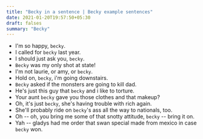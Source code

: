 ```yaml
---
title: "Becky in a sentence | Becky example sentences"
date: 2021-01-20T19:57:50+05:30
draft: falses
summary: "Becky"
---
```

- I'm so happy, `becky`.
- I called for `becky` last year.
- I should just ask you, `becky`.
- `Becky` was my only shot at state!
- I'm not laurie, or amy, or `becky`.
- Hold on, `becky`, i'm going downstairs.
- `Becky` asked if the monsters are going to kill dad.
- He's just this guy that `becky` and i like to torture.
- Your aunt `becky` gave you those clothes and that makeup?
- Oh, it's just `becky`, she's having trouble with rich again.
- She'll probably ride on `becky`'s ass all the way to nationals, too.
- Oh -- oh, you bring me some of that snotty attitude, `becky` -- bring it on.
- Yah -- gladys had me order that swan special made from mexico in case `becky` won.
                 
